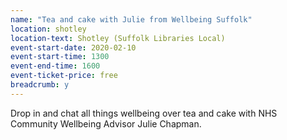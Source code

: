 ```yaml
---
name: "Tea and cake with Julie from Wellbeing Suffolk"
location: shotley
location-text: Shotley (Suffolk Libraries Local)
event-start-date: 2020-02-10
event-start-time: 1300
event-end-time: 1600
event-ticket-price: free
breadcrumb: y
---
```


Drop in and chat all things wellbeing over tea and cake with NHS Community Wellbeing Advisor Julie Chapman.
